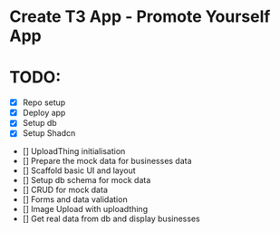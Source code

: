 # Create T3 App - Promote Yourself App

# TODO:

- [x] Repo setup
- [x] Deploy app
- [x] Setup db
- [x] Setup Shadcn
- [] UploadThing initialisation
- [] Prepare the mock data for businesses data
- [] Scaffold basic UI and layout
- [] Setup db schema for mock data
- [] CRUD for mock data
- [] Forms and data validation
- [] Image Upload with uploadthing
- [] Get real data from db and display businesses
